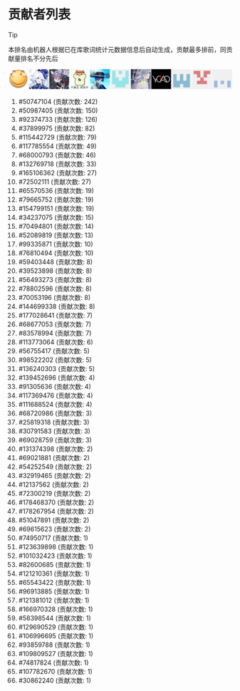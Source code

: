 # 贡献者列表

> [!TIP]
> 本排名由机器人根据已在库歌词统计元数据信息后自动生成，贡献最多排前，同贡献量排名不分先后

![贡献者头像画廊](./CONTRIBUTORS.svg)

1. #50747104 (贡献次数: 242)
2. #50987405 (贡献次数: 150)
3. #92374733 (贡献次数: 126)
4. #37899975 (贡献次数: 82)
5. #115442729 (贡献次数: 79)
6. #117785554 (贡献次数: 49)
7. #68000793 (贡献次数: 46)
8. #132769718 (贡献次数: 33)
9. #165106362 (贡献次数: 27)
10. #72502111 (贡献次数: 27)
11. #65570536 (贡献次数: 19)
12. #79665752 (贡献次数: 19)
13. #154799151 (贡献次数: 19)
14. #34237075 (贡献次数: 15)
15. #70494801 (贡献次数: 14)
16. #52089819 (贡献次数: 13)
17. #99335871 (贡献次数: 10)
18. #76810494 (贡献次数: 10)
19. #59403448 (贡献次数: 8)
20. #39523898 (贡献次数: 8)
21. #56493273 (贡献次数: 8)
22. #78802596 (贡献次数: 8)
23. #70053196 (贡献次数: 8)
24. #144699338 (贡献次数: 8)
25. #177028641 (贡献次数: 7)
26. #68677053 (贡献次数: 7)
27. #83578994 (贡献次数: 7)
28. #113773064 (贡献次数: 6)
29. #56755417 (贡献次数: 5)
30. #98522202 (贡献次数: 5)
31. #136240303 (贡献次数: 5)
32. #139452696 (贡献次数: 4)
33. #91305636 (贡献次数: 4)
34. #117369476 (贡献次数: 4)
35. #111688524 (贡献次数: 4)
36. #68720986 (贡献次数: 3)
37. #25819318 (贡献次数: 3)
38. #30791583 (贡献次数: 3)
39. #69028759 (贡献次数: 3)
40. #131374398 (贡献次数: 2)
41. #69021881 (贡献次数: 2)
42. #54252549 (贡献次数: 2)
43. #32919465 (贡献次数: 2)
44. #12137562 (贡献次数: 2)
45. #72300219 (贡献次数: 2)
46. #178468370 (贡献次数: 2)
47. #178267954 (贡献次数: 2)
48. #51047891 (贡献次数: 2)
49. #69615623 (贡献次数: 2)
50. #74950717 (贡献次数: 1)
51. #123639898 (贡献次数: 1)
52. #101032423 (贡献次数: 1)
53. #82600685 (贡献次数: 1)
54. #121210361 (贡献次数: 1)
55. #65543422 (贡献次数: 1)
56. #96913885 (贡献次数: 1)
57. #121381012 (贡献次数: 1)
58. #166970328 (贡献次数: 1)
59. #58398544 (贡献次数: 1)
60. #129690529 (贡献次数: 1)
61. #106996695 (贡献次数: 1)
62. #93859788 (贡献次数: 1)
63. #109809527 (贡献次数: 1)
64. #74817824 (贡献次数: 1)
65. #107782670 (贡献次数: 1)
66. #30862240 (贡献次数: 1)
